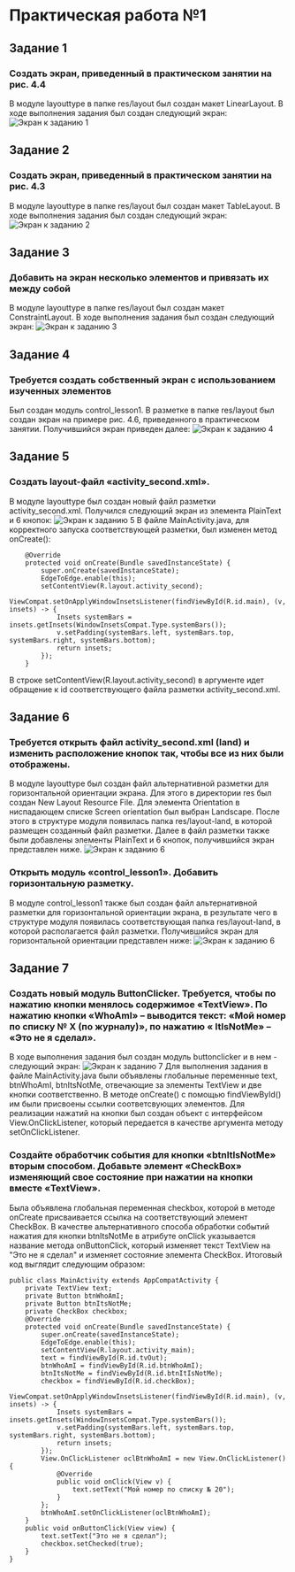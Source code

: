 # Практическая работа №1

## Задание 1
### Создать экран, приведенный в практическом занятии на рис. 4.4
В модуле layouttype в папке res/layout был создан макет LinearLayout.
В ходе выполнения задания был создан следующий экран:
![Экран к заданию 1](/screenshots/задание_1.jpg)

## Задание 2
### Создать экран, приведенный в практическом занятии на рис. 4.3
В модуле layouttype в папке res/layout был создан макет TableLayout.
В ходе выполнения задания был создан следующий экран:
![Экран к заданию 2](/screenshots/задание_2.jpg)

## Задание 3
### Добавить на экран несколько элементов и привязать их между собой
В модуле layouttype в папке res/layout был создан макет ConstraintLayout.
В ходе выполнения задания был создан следующий экран:
![Экран к заданию 3](/screenshots/задание_3.jpg)

## Задание 4
### Требуется создать собственный экран с использованием изученных элементов
Был создан модуль control_lesson1. В разметке в папке res/layout был создан экран на примере рис. 4.6, приведенного в практическом занятии.
Получившийся экран приведен далее:
![Экран к заданию 4](/screenshots/задание_4.jpg)

## Задание 5
### Создать layout-файл «activity_second.xml».
В модуле layouttype был создан новый файл разметки activity_second.xml. Получился следующий экран из элемента PlainText и 6 кнопок:
![Экран к заданию 5](/screenshots/задание_5.jpg)
В файле MainActivity.java, для корректного запуска соответствующей разметки, был изменен метод onCreate():
```
    @Override
    protected void onCreate(Bundle savedInstanceState) {
        super.onCreate(savedInstanceState);
        EdgeToEdge.enable(this);
        setContentView(R.layout.activity_second);
        ViewCompat.setOnApplyWindowInsetsListener(findViewById(R.id.main), (v, insets) -> {
            Insets systemBars = insets.getInsets(WindowInsetsCompat.Type.systemBars());
            v.setPadding(systemBars.left, systemBars.top, systemBars.right, systemBars.bottom);
            return insets;
        });
    }
```
В строке setContentView(R.layout.activity_second) в аргументе идет обращение к id соответствующего файла разметки activity_second.xml.

## Задание 6
### Требуется открыть файл activity_second.xml (land) и изменить расположение кнопок так, чтобы все из них были отображены. 
В модуле layouttype был создан файл альтернативной разметки для горизонтальной ориентации экрана. Для этого в директории res был создан New Layout Resource File. Для элемента Orientation в ниспадающем списке Screen orientation был выбран Landscape.
После этого в структуре модуля появилась папка res/layout-land, в которой размещен созданный файл разметки. 
Далее в файл разметки также были добавлены элементы PlainText и 6 кнопок, получившийся экран представлен ниже.
![Экран к заданию 6](/screenshots/задание_6.1.jpg)

### Открыть модуль «control_lesson1». Добавить горизонтальную разметку. 
В модуле control_lesson1 также был создан файл альтернативной разметки для горизонтальной ориентации экрана, в результате чего в структуре модуля появилась соответствующая папка res/layout-land, в которой располагается файл разметки.
Получившийся экран для горизонтальной ориентации представлен ниже:
![Экран к заданию 6](/screenshots/задание_6.2.jpg)

## Задание 7
### Создать новый модуль ButtonClicker. Требуется, чтобы по нажатию кнопки менялось содержимое «TextView». По нажатию кнопки «WhoAmI» – выводится текст: «Мой номер по списку № Х (по журналу)», по нажатию « ItIsNotMe» – «Это не я сделал».
В ходе выполнения задания был создан модуль buttonclicker и в нем - следующий экран:
![Экран к заданию 7](/screenshots/задание_7.jpg)
Для выполнения задания в файле MainActivity.java были объявлены глобальные переменные text, btnWhoAmI, btnItsNotMe, отвечающие за элементы TextView и две кнопки соответственно. В методе onCreate() с помощью findViewById() им были присвоены ссылки соответсвующих элементов.
Для реализации нажатий на кнопки был создан объект c интерфейсом View.OnClickListener, который передается в качестве аргумента методу setOnClickListener.

### Создайте обработчик события для кнопки «btnItIsNotMe» вторым способом. Добавьте элемент «CheckBox» изменяющий свое состояние при нажатии на кнопки вместе «TextView».
Была объявлена глобальная переменная checkbox, которой в методе onCreate присваивается ссылка на соответствующий элемент CheckBox.
В качестве альтернативного способа обработки событий нажатия для кнопки btnItsNotMe в атрибуте onClick указывается название метода onButtonClick, который изменяет текст TextView на "Это не я сделал" и изменяет состояние элемента CheckBox.
Итоговый код выглядит следующим образом:
```
public class MainActivity extends AppCompatActivity {
    private TextView text;
    private Button btnWhoAmI;
    private Button btnItsNotMe;
    private CheckBox checkbox;
    @Override
    protected void onCreate(Bundle savedInstanceState) {
        super.onCreate(savedInstanceState);
        EdgeToEdge.enable(this);
        setContentView(R.layout.activity_main);
        text = findViewById(R.id.tvOut);
        btnWhoAmI = findViewById(R.id.btnWhoAmI);
        btnItsNotMe = findViewById(R.id.btnItIsNotMe);
        checkbox = findViewById(R.id.checkBox);
        ViewCompat.setOnApplyWindowInsetsListener(findViewById(R.id.main), (v, insets) -> {
            Insets systemBars = insets.getInsets(WindowInsetsCompat.Type.systemBars());
            v.setPadding(systemBars.left, systemBars.top, systemBars.right, systemBars.bottom);
            return insets;
        });
        View.OnClickListener oclBtnWhoAmI = new View.OnClickListener() {
            @Override
            public void onClick(View v) {
                text.setText("Мой номер по списку № 20");
            }
        };
        btnWhoAmI.setOnClickListener(oclBtnWhoAmI);
    }
    public void onButtonClick(View view) {
        text.setText("Это не я сделал");
        checkbox.setChecked(true);
    }
}
```